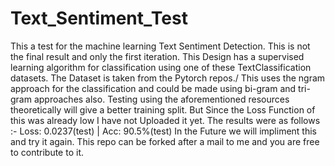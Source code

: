 # Text_Sentiment_Test

This a test for the machine learning Text Sentiment Detection.
This is not the final result and only the first iteration.
This Design has a supervised learning algorithm for classification using one of these TextClassification datasets.
The Dataset is taken from the Pytorch repos./
This uses the ngram approach for the classification and could be made using bi-gram and tri-gram approaches also.
Testing using the aforementioned resources theoretically will give a better training split.
But Since the Loss Function of this was already low I have not Uploaded it yet.
The  results were as follows :- Loss: 0.0237(test)      |       Acc: 90.5%(test)
In the Future we will impliment this and try it again.
This repo can be forked after a mail to me and you are free to contribute to it.
